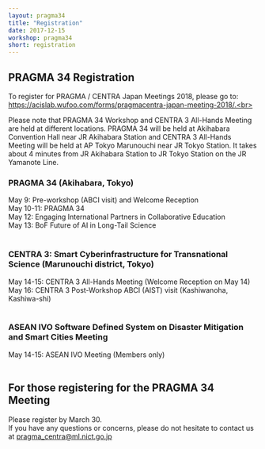 ```yaml
---
layout: pragma34
title: "Registration"
date: 2017-12-15
workshop: pragma34
short: registration
---
```


## PRAGMA 34 Registration
To register for PRAGMA / CENTRA Japan Meetings 2018, please go to: https://acislab.wufoo.com/forms/pragmacentra-japan-meeting-2018/.<br>

Please note that PRAGMA 34 Workshop and CENTRA 3 All-Hands Meeting are held at different locations. PRAGMA 34 will be held at Akihabara Convention Hall near JR Akihabara Station and CENTRA 3 All-Hands Meeting will be held at AP Tokyo Marunouchi near JR Tokyo Station. It takes about 4 minutes from JR Akihabara Station to JR Tokyo Station on the JR Yamanote Line.<br>

### PRAGMA 34 (Akihabara, Tokyo)<br>
May 9: Pre-workshop (ABCI visit) and Welcome Reception<br>
May 10-11: PRAGMA 34<br>
May 12: Engaging International Partners in Collaborative Education<br>
May 13: BoF Future of AI in Long-Tail Science<br>
<br>

### CENTRA 3: Smart Cyberinfrastructure for Transnational Science (Marunouchi district, Tokyo)<br>
May 14-15: CENTRA 3 All-Hands Meeting (Welcome Reception on May 14)<br>
May 16: CENTRA 3 Post-Workshop ABCI (AIST) visit (Kashiwanoha, Kashiwa-shi)<br>
<br>

### ASEAN IVO Software Defined System on Disaster Mitigation and Smart Cities Meeting<br>
May 14-15: ASEAN IVO Meeting (Members only)<br>
<br>

## For those registering for the PRAGMA 34 Meeting
Please register by March 30.<br>
If you have any questions or concerns, please do not hesitate to contact us at pragma_centra@ml.nict.go.jp<br>


